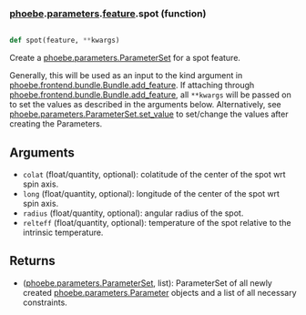 ### [phoebe](phoebe.md).[parameters](phoebe.parameters.md).[feature](phoebe.parameters.feature.md).spot (function)


```py

def spot(feature, **kwargs)

```



Create a [phoebe.parameters.ParameterSet](phoebe.parameters.ParameterSet.md) for a spot feature.

Generally, this will be used as an input to the kind argument in
[phoebe.frontend.bundle.Bundle.add_feature](phoebe.frontend.bundle.Bundle.add_feature.md).  If attaching through
[phoebe.frontend.bundle.Bundle.add_feature](phoebe.frontend.bundle.Bundle.add_feature.md), all `**kwargs` will be
passed on to set the values as described in the arguments below.  Alternatively,
see [phoebe.parameters.ParameterSet.set_value](phoebe.parameters.ParameterSet.set_value.md) to set/change the values
after creating the Parameters.

Arguments
----------
* `colat` (float/quantity, optional): colatitude of the center of the spot
    wrt spin axis.
* `long` (float/quantity, optional): longitude of the center of the spot wrt
    spin axis.
* `radius` (float/quantity, optional): angular radius of the spot.
* `relteff` (float/quantity, optional): temperature of the spot relative
    to the intrinsic temperature.

Returns
--------
* ([phoebe.parameters.ParameterSet](phoebe.parameters.ParameterSet.md), list): ParameterSet of all newly created
    [phoebe.parameters.Parameter](phoebe.parameters.Parameter.md) objects and a list of all necessary
    constraints.

